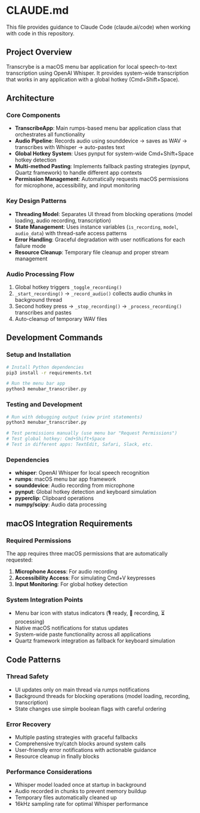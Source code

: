 # CLAUDE.md

This file provides guidance to Claude Code (claude.ai/code) when working with code in this repository.

## Project Overview

Transcrybe is a macOS menu bar application for local speech-to-text transcription using OpenAI Whisper. It provides system-wide transcription that works in any application with a global hotkey (Cmd+Shift+Space).

## Architecture

### Core Components

- **TranscribeApp**: Main rumps-based menu bar application class that orchestrates all functionality
- **Audio Pipeline**: Records audio using sounddevice → saves as WAV → transcribes with Whisper → auto-pastes text
- **Global Hotkey System**: Uses pynput for system-wide Cmd+Shift+Space hotkey detection
- **Multi-method Pasting**: Implements fallback pasting strategies (pynput, Quartz framework) to handle different app contexts
- **Permission Management**: Automatically requests macOS permissions for microphone, accessibility, and input monitoring

### Key Design Patterns

- **Threading Model**: Separates UI thread from blocking operations (model loading, audio recording, transcription)
- **State Management**: Uses instance variables (`is_recording`, `model`, `audio_data`) with thread-safe access patterns
- **Error Handling**: Graceful degradation with user notifications for each failure mode
- **Resource Cleanup**: Temporary file cleanup and proper stream management

### Audio Processing Flow

1. Global hotkey triggers `_toggle_recording()`
2. `_start_recording()` → `_record_audio()` collects audio chunks in background thread
3. Second hotkey press → `_stop_recording()` → `_process_recording()` transcribes and pastes
4. Auto-cleanup of temporary WAV files

## Development Commands

### Setup and Installation
```bash
# Install Python dependencies
pip3 install -r requirements.txt

# Run the menu bar app
python3 menubar_transcriber.py
```

### Testing and Development
```bash
# Run with debugging output (view print statements)
python3 menubar_transcriber.py

# Test permissions manually (use menu bar "Request Permissions")
# Test global hotkey: Cmd+Shift+Space
# Test in different apps: TextEdit, Safari, Slack, etc.
```

### Dependencies
- **whisper**: OpenAI Whisper for local speech recognition
- **rumps**: macOS menu bar app framework
- **sounddevice**: Audio recording from microphone
- **pynput**: Global hotkey detection and keyboard simulation
- **pyperclip**: Clipboard operations
- **numpy/scipy**: Audio data processing

## macOS Integration Requirements

### Required Permissions
The app requires three macOS permissions that are automatically requested:
1. **Microphone Access**: For audio recording
2. **Accessibility Access**: For simulating Cmd+V keypresses
3. **Input Monitoring**: For global hotkey detection

### System Integration Points
- Menu bar icon with status indicators (🎙️ ready, 🔴 recording, ⏳ processing)
- Native macOS notifications for status updates
- System-wide paste functionality across all applications
- Quartz framework integration as fallback for keyboard simulation

## Code Patterns

### Thread Safety
- UI updates only on main thread via rumps notifications
- Background threads for blocking operations (model loading, recording, transcription)
- State changes use simple boolean flags with careful ordering

### Error Recovery
- Multiple pasting strategies with graceful fallbacks
- Comprehensive try/catch blocks around system calls
- User-friendly error notifications with actionable guidance
- Resource cleanup in finally blocks

### Performance Considerations
- Whisper model loaded once at startup in background
- Audio recorded in chunks to prevent memory buildup
- Temporary files automatically cleaned up
- 16kHz sampling rate for optimal Whisper performance